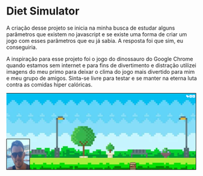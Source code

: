 # Diet Simulator

A criação desse projeto se inicia na minha busca de estudar alguns parâmetros que existem no javascript e se existe uma forma de criar um jogo com esses parâmetros que eu já sabia. A resposta foi que sim, eu conseguiria. 

A inspiração para esse projeto foi o jogo do dinossauro do Google Chrome quando estamos sem internet e para fins de divertimento e distração utilizei imagens do meu primo para deixar o clima do jogo mais divertido para mim e meu grupo de amigos. Sinta-se livre para testar e se manter na eterna luta contra as comidas hiper calóricas.

![alt text](img/thumb-projeto.png)